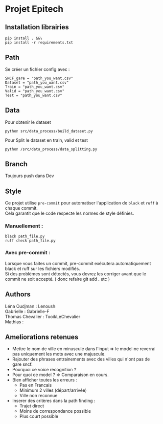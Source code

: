 # Projet Epitech  

## Installation librairies
```
pip install . &&\
pip install -r requirements.txt
```

## Path 
Se créer un fichier config avec : 
```
SNCF_gare = "path_you_want.csv"
Dataset = "path_you_want.csv"
Train = "path_you_want.csv"
Valid = "path_you_want.csv"
Test = "path_you_want.csv"
```

## Data
Pour obtenir le dataset
````
python src/data_process/build_dataset.py
````

Pour Split le dataset en train, valid et test
````
python /src/data_process/data_splitting.py
````

## Branch 
Toujours push dans Dev

## Style
Ce projet utilise `pre-commit` pour automatiser l'application de `black` et `ruff` à chaque commit.  
Cela garantit que le code respecte les normes de style définies.  

### Manuellement : 
```
black path_file.py 
ruff check path_file.py 
```
### Avec pre-commit : 
Lorsque vous faites un commit, pre-commit exécutera automatiquement black et ruff sur les fichiers modifiés.  
Si des problèmes sont détectés, vous devrez les corriger avant que le commit ne soit accepté. ( donc refaire git add . etc )  

## Authors 
Léna Oudjman : Lenoush  
Gabrielle : Gabrielle-F  
Thomas Chevalier : TooikLeChevalier  
Mathias :   


## Ameliorations retenues 
- Mettre le nom de ville en minuscule dans l'input => le model ne reverrai pas uniquement les mots avec une majuscule. 
- Rajouter des phrases entrainements avec des villes qui n'ont pas de gare sncf.
- Pourquoi ce voice recognition ? 
- Pour quoi ce model ? => Comparaison en cours. 
- Bien afficher toutes les erreurs : 
    - Pas en Francais 
    - Minimum 2 villes (départ/arrivée)
    - Ville non reconnue
- Inserer des critères dans la path finding :
    - Trajet direct 
    - Moins de correspondance possible 
    - Plus court possible 